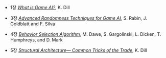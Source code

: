 + 1장 [*What is Game AI?*](https://hyss.notion.site/1-What-is-Game-A-I-1299196ed5af4d51887259dbf14b01c1),  K. Dill


+ 3장 [*Advanced Randomness Techniques for Game AI*](https://hyss.notion.site/3-Advanced-Randomness-Techniques-for-Game-AI-7cc987d443624b22a49fe4b61f454ebd), S. Rabin, J. Goldblatt and F. Silva


+ 4장 [*Behavior Selection Algorithm*](https://hyss.notion.site/4-Behavior-Selection-Algorithm-b359c02e71424c3188a8a7abb017fd96), M. Dawe, S. Gargolinski, L. Dicken, T. Humphreys, and D. Mark

+ 5장 [*Structural Architecture—
Common Tricks of the Trade*](https://hyss.notion.site/5-Structural-Architecture-Common-Tricks-of-the-Trade-e922224a150f4d8cb94376003d973b98), K. Dill

